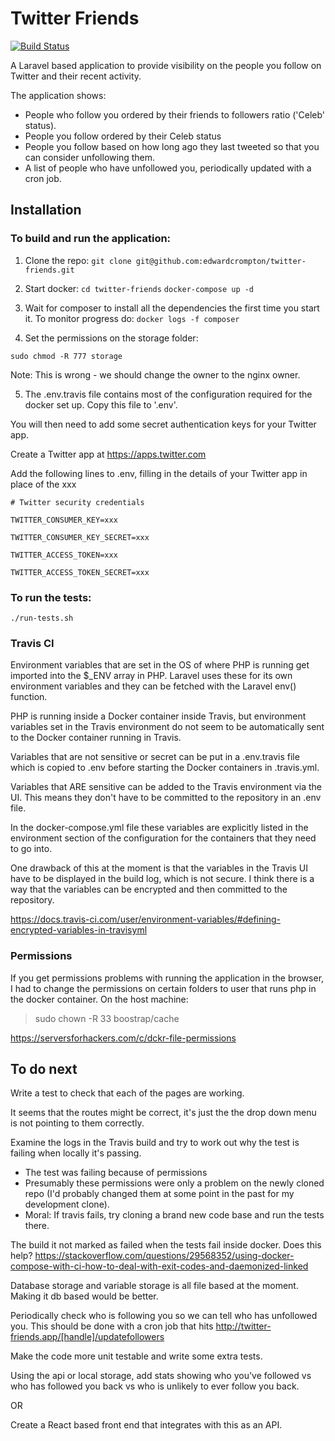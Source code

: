 Twitter Friends
===============

[![Build Status](https://travis-ci.org/edwardcrompton/twitter-friends.svg?branch=develop)](https://travis-ci.org/edwardcrompton/twitter-friends)

A Laravel based application to provide visibility on the people you follow on 
Twitter and their recent activity.

The application shows:
- People who follow you ordered by their friends to followers ratio ('Celeb' status).
- People you follow ordered by their Celeb status
- People you follow based on how long ago they last tweeted so that you can 
consider unfollowing them.
- A list of people who have unfollowed you, periodically updated with a cron job.

Installation
------------

### To build and run the application:

1. Clone the repo:
  `git clone git@github.com:edwardcrompton/twitter-friends.git`

2. Start docker:
  `cd twitter-friends`
  `docker-compose up -d`

3. Wait for composer to install all the dependencies the first time you start it. To monitor progress do:
  `docker logs -f composer`

4. Set the permissions on the storage folder:
  
  `sudo chmod -R 777 storage`

  Note: This is wrong - we should change the owner to the nginx owner.

5. The .env.travis file contains most of the configuration required for the docker set up. Copy this file to '.env'.

  You will then need to add some secret authentication keys for your Twitter app.

  Create a Twitter app at https://apps.twitter.com

  Add the following lines to .env, filling in the details of your Twitter app in place of the xxx

  `# Twitter security credentials`

  `TWITTER_CONSUMER_KEY=xxx`

  `TWITTER_CONSUMER_KEY_SECRET=xxx`

  `TWITTER_ACCESS_TOKEN=xxx`

  `TWITTER_ACCESS_TOKEN_SECRET=xxx`

### To run the tests:

`./run-tests.sh`

### Travis CI

Environment variables that are set in the OS of where PHP is running get
imported into the $_ENV array in PHP. Laravel uses these for its own
environment variables and they can be fetched with the Laravel env() function.

PHP is running inside a Docker container inside Travis, but environment
variables set in the Travis environment do not seem to be automatically sent
to the Docker container running in Travis.

Variables that are not sensitive or secret can be put in a .env.travis file
which is copied to .env before starting the Docker containers in .travis.yml.

Variables that ARE sensitive can be added to the Travis environment via the UI.
This means they don't have to be committed to the repository in an .env file.

In the docker-compose.yml file these variables are explicitly listed in the
environment section of the configuration for the containers that they need to go
into.

One drawback of this at the moment is that the variables in the Travis UI have
to be displayed in the build log, which is not secure. I think there is a way
that the variables can be encrypted and then committed to the repository.

https://docs.travis-ci.com/user/environment-variables/#defining-encrypted-variables-in-travisyml

### Permissions

If you get permissions problems with running the application in the browser, I
had to change the permissions on certain folders to user that runs php in the
docker container. On the host machine:

> sudo chown -R 33 boostrap/cache

https://serversforhackers.com/c/dckr-file-permissions

To do next
----------

Write a test to check that each of the pages are working.

It seems that the routes might be correct, it's just the the drop down menu is
not pointing to them correctly.

Examine the logs in the Travis build and try to work out why the test is failing
when locally it's passing.
- The test was failing because of permissions
- Presumably these permissions were only a problem on the newly cloned repo (I'd
probably changed them at some point in the past for my development clone).
- Moral: If travis fails, try cloning a brand new code base and run the tests
there.

The build it not marked as failed when the tests fail inside docker. Does this
help? https://stackoverflow.com/questions/29568352/using-docker-compose-with-ci-how-to-deal-with-exit-codes-and-daemonized-linked

Database storage and variable storage is all file based at the moment. Making it 
db based would be better.

Periodically check who is following you so we can tell who has unfollowed you.
This should be done with a cron job that hits http://twitter-friends.app/[handle]/updatefollowers

Make the code more unit testable and write some extra tests.

Using the api or local storage, add stats showing who you've followed vs who has
followed you back vs who is unlikely to ever follow you back.

OR

Create a React based front end that integrates with this as an API.
